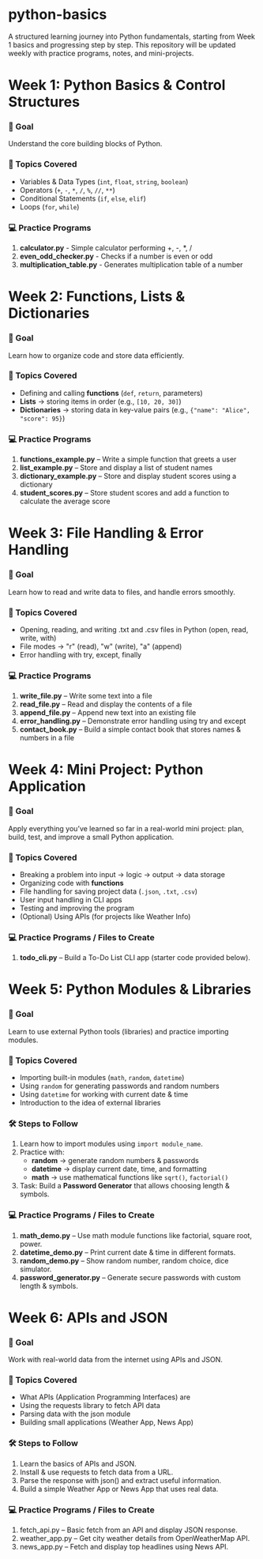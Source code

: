 # python-basics
A structured learning journey into Python fundamentals, starting from Week 1 basics and progressing step by step.  This repository will be updated weekly with practice programs, notes, and mini-projects.

# Week 1: Python Basics & Control Structures  

### 📝 Goal  
Understand the core building blocks of Python.  

### 📌 Topics Covered  
- Variables & Data Types (`int`, `float`, `string`, `boolean`)  
- Operators (`+`, `-`, `*`, `/`, `%`, `//`, `**`)  
- Conditional Statements (`if`, `else`, `elif`)  
- Loops (`for`, `while`)  

### 💻 Practice Programs  
1. **calculator.py** - Simple calculator performing +, -, *, /  
2. **even_odd_checker.py** - Checks if a number is even or odd  
3. **multiplication_table.py** - Generates multiplication table of a number     

# Week 2: Functions, Lists & Dictionaries

### 📝 Goal  
Learn how to organize code and store data efficiently.

### 📌 Topics Covered  
- Defining and calling **functions** (`def`, `return`, parameters)  
- **Lists** → storing items in order (e.g., `[10, 20, 30]`)  
- **Dictionaries** → storing data in key-value pairs (e.g., `{"name": "Alice", "score": 95}`)  

### 💻 Practice Programs  
1. **functions_example.py** – Write a simple function that greets a user  
2. **list_example.py** – Store and display a list of student names  
3. **dictionary_example.py** – Store and display student scores using a dictionary  
4. **student_scores.py** – Store student scores and add a function to calculate the average score

# Week 3: File Handling & Error Handling

###  📝 Goal
Learn how to read and write data to files, and handle errors smoothly.

### 📌 Topics Covered
- Opening, reading, and writing .txt and .csv files in Python (open, read, write, with)
- File modes → "r" (read), "w" (write), "a" (append)
- Error handling with try, except, finally

### 💻 Practice Programs
1. **write_file.py** – Write some text into a file
2. **read_file.py** – Read and display the contents of a file
3. **append_file.py** – Append new text into an existing file
4. **error_handling.py** – Demonstrate error handling using try and except
5. **contact_book.py** – Build a simple contact book that stores names & numbers in a file

# Week 4: Mini Project: Python Application  

### 📝 Goal  
Apply everything you’ve learned so far in a real-world mini project: plan, build, test, and improve a small Python application.  

### 📌 Topics Covered  
- Breaking a problem into input → logic → output → data storage  
- Organizing code with **functions**  
- File handling for saving project data (`.json`, `.txt`, `.csv`)  
- User input handling in CLI apps  
- Testing and improving the program
- (Optional) Using APIs (for projects like Weather Info)  

### 💻 Practice Programs / Files to Create  
1. **todo_cli.py** – Build a To-Do List CLI app (starter code provided below).

# Week 5: Python Modules & Libraries  

### 📝 Goal  
Learn to use external Python tools (libraries) and practice importing modules.  

### 📌 Topics Covered  
- Importing built-in modules (`math`, `random`, `datetime`)  
- Using `random` for generating passwords and random numbers  
- Using `datetime` for working with current date & time  
- Introduction to the idea of external libraries  

### 🛠 Steps to Follow  
1. Learn how to import modules using `import module_name`.  
2. Practice with:  
   - **random** → generate random numbers & passwords  
   - **datetime** → display current date, time, and formatting  
   - **math** → use mathematical functions like `sqrt()`, `factorial()`  
3. Task: Build a **Password Generator** that allows choosing length & symbols.  

### 💻 Practice Programs / Files to Create  
1. **math_demo.py** – Use math module functions like factorial, square root, power.  
2. **datetime_demo.py** – Print current date & time in different formats.  
3. **random_demo.py** – Show random number, random choice, dice simulator.  
4. **password_generator.py** – Generate secure passwords with custom length & symbols.

# Week 6: APIs and JSON

### 🎯 Goal
Work with real-world data from the internet using APIs and JSON.

### 📌 Topics Covered
- What APIs (Application Programming Interfaces) are
- Using the requests library to fetch API data
- Parsing data with the json module
- Building small applications (Weather App, News App)

### 🛠 Steps to Follow
1. Learn the basics of APIs and JSON.
2. Install & use requests to fetch data from a URL.
3. Parse the response with json() and extract useful information.
4. Build a simple Weather App or News App that uses real data.

### 💻 Practice Programs / Files to Create
1. fetch_api.py – Basic fetch from an API and display JSON response.
2. weather_app.py – Get city weather details from OpenWeatherMap API.
3. news_app.py – Fetch and display top headlines using News API.



  

